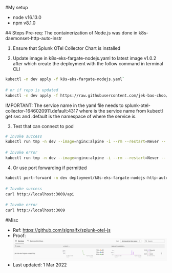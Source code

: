 #My setup
- node v16.13.0
- npm v8.1.0

#4 Steps
Pre-req: The containerization of Node.js was done in k8s-daemonset-http-auto-instr

1. Ensure that Splunk OTel Collector Chart is installed

2. Update image in k8s-eks-fargate-nodejs.yaml to latest image v1.0.2 after which create the deployment with the follow command in terminal CLI
```bash
kubectl -n dev apply -f k8s-eks-fargate-nodejs.yaml`

# or if repo is updated
kubectl -n dev apply -f https://raw.githubusercontent.com/jek-bao-choo/splunk-otel-example/main/apm-js/k8s-eks-fargate-http-auto-instr/k8s-eks-fargate-nodejs.yaml
```
IMPORTANT: The service name in the yaml file needs to splunk-otel-collector-1646020911.default:4317 where is the service name from kubectl get svc and .default is the namespace of where the service is.

3. Test that can connect to pod
```bash
# Invoke success
kubectl run tmp -n dev --image=nginx:alpine -i --rm --restart=Never -- curl -m 5 -v <pod ip using kubectl get pod -n dev -o wide>:<containerPort>/api

# Invoke error
kubectl run tmp -n dev --image=nginx:alpine -i --rm --restart=Never -- curl -m 5 -v <pod ip using kubectl get pod -n dev -o wide>:<containerPort>
```

4. Or use port forwarding if permitted
```bash
kubectl port-forward -n dev deployment/k8s-eks-fargate-nodejs-http-auto-instr 3009:<containerPort>

# Invoke success
curl http://localhost:3009/api

# Invoke error
curl http://localhost:3009
```

#Misc
- Ref: https://github.com/signalfx/splunk-otel-js
- Proof: ![proof](proof.png "working proof")
- Last updated: 1 Mar 2022